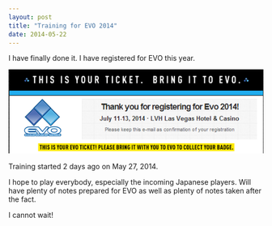 ```yaml
---
layout: post
title: "Training for EVO 2014"
date: 2014-05-22
---
```


I have finally done it. I have registered for EVO this year.

![EVO 2014 Ticket](/assets/evo2014.png)

Training started 2 days ago on May 27, 2014.

I hope to play everybody, especially the incoming Japanese
players. Will have plenty of notes prepared for EVO as well as
plenty of notes taken after the fact.

I cannot wait!


